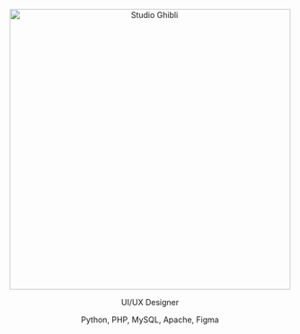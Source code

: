 <p align="center">
  <img src="https://media.giphy.com/media/ZYZEFjLzOV3fq/giphy.gif" alt="Studio Ghibli" width="500">
</p>
<p align="center">
  UI/UX Designer
</p>

<p align="center">
  Python, PHP, MySQL, Apache, Figma
</p>
